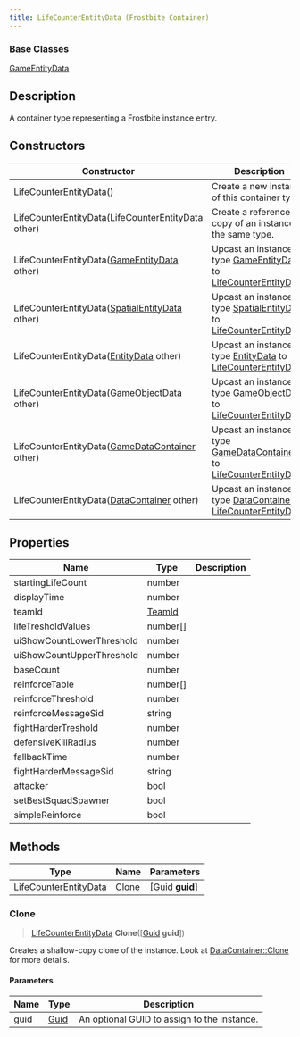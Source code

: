 ```yaml
---
title: LifeCounterEntityData (Frostbite Container)
---
```

### Base Classes

[GameEntityData](GameEntityData)

## Description

A container type representing a Frostbite instance entry.

## Constructors

| Constructor                                                                      | Description                                                                                                                       |
| -------------------------------------------------------------------------------- | --------------------------------------------------------------------------------------------------------------------------------- |
| LifeCounterEntityData()                                                          | Create a new instance of this container type.                                                                                     |
| LifeCounterEntityData(LifeCounterEntityData other)                               | Create a reference copy of an instance of the same type.                                                                          |
| LifeCounterEntityData([GameEntityData](GameEntityData) other)                    | Upcast an instance of type [GameEntityData](GameEntityData) to [LifeCounterEntityData](LifeCounterEntityData).                    |
| LifeCounterEntityData([SpatialEntityData](SpatialEntityData) other)              | Upcast an instance of type [SpatialEntityData](SpatialEntityData) to [LifeCounterEntityData](LifeCounterEntityData).              |
| LifeCounterEntityData([EntityData](EntityData) other)                            | Upcast an instance of type [EntityData](EntityData) to [LifeCounterEntityData](LifeCounterEntityData).                            |
| LifeCounterEntityData([GameObjectData](GameObjectData) other)                    | Upcast an instance of type [GameObjectData](GameObjectData) to [LifeCounterEntityData](LifeCounterEntityData).                    |
| LifeCounterEntityData([GameDataContainer](GameDataContainer) other)              | Upcast an instance of type [GameDataContainer](GameDataContainer) to [LifeCounterEntityData](LifeCounterEntityData).              |
| LifeCounterEntityData([DataContainer](/vext/ref/cls/shr/datacontainer) other) | Upcast an instance of type [DataContainer](/vext/ref/cls/shr/datacontainer) to [LifeCounterEntityData](LifeCounterEntityData). |

## Properties

| Name                      | Type             | Description |
| ------------------------- | ---------------- | ----------- |
| startingLifeCount         | number           |             |
| displayTime               | number           |             |
| teamId                    | [TeamId](TeamId) |             |
| lifeTresholdValues        | number\[\]       |             |
| uiShowCountLowerThreshold | number           |             |
| uiShowCountUpperThreshold | number           |             |
| baseCount                 | number           |             |
| reinforceTable            | number\[\]       |             |
| reinforceThreshold        | number           |             |
| reinforceMessageSid       | string           |             |
| fightHarderTreshold       | number           |             |
| defensiveKillRadius       | number           |             |
| fallbackTime              | number           |             |
| fightHarderMessageSid     | string           |             |
| attacker                  | bool             |             |
| setBestSquadSpawner       | bool             |             |
| simpleReinforce           | bool             |             |

## Methods

| Type                                           | Name            | Parameters                                     |
| ---------------------------------------------- | --------------- | ---------------------------------------------- |
| [LifeCounterEntityData](LifeCounterEntityData) | [Clone](#clone) | \[[Guid](/vext/ref/cls/shr/guid) **guid**\] |

### Clone

> [LifeCounterEntityData](LifeCounterEntityData) **Clone**(\[[Guid](/vext/ref/cls/shr/guid) **guid**\])

Creates a shallow-copy clone of the instance. Look at [DataContainer::Clone](/vext/ref/cls/shr/datacontainer#clone) for more details.

#### Parameters

| Name | Type         | Description                                 |
| ---- | ------------ | ------------------------------------------- |
| guid | [Guid](Guid) | An optional GUID to assign to the instance. |
